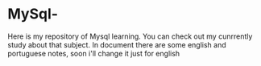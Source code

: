 # MySql-
Here is my repository of Mysql learning. You can check out my cunrrently study about that subject. In document there are some english and portuguese notes, soon i'll change it just for english
